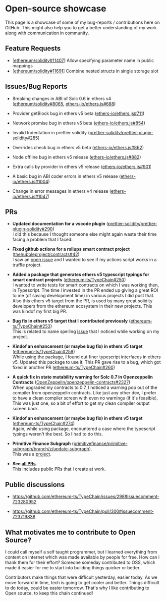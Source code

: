 # Open-source showcase

This page is a showcase of some of my bug-reports / contributions here on GitHub. This might also help you to get a better understanding of my work along with communication in community.

## Feature Requests

- [[ethereum/solidity#11407](https://github.com/ethereum/solidity/issues/11407)] Allow specifying parameter name in public mappings
- [[ethereum/solidity#11691](https://github.com/ethereum/solidity/issues/11691)] Combine nested structs in single storage slot


## Issues/Bug Reports

- Breaking changes in ABI of Solc 0.6 in ethers v4 ([ethereum/solidity#8065](https://github.com/ethereum/solidity/issues/8065), [ethers-io/ethers.js#688](https://github.com/ethers-io/ethers.js/issues/688))

- Provider getBlock bug in ethers v5 beta ([ethers-io/ethers.js#711](https://github.com/ethers-io/ethers.js/issues/711))

- Network promise bug in ethers v5 beta ([ethers-io/ethers.js#854](https://github.com/ethers-io/ethers.js/issues/854))

- Invalid Indentation in prettier solidity ([prettier-solidity/prettier-plugin-solidity#285](https://github.com/prettier-solidity/prettier-plugin-solidity/issues/285))

- Overrides check bug in ethers v5 beta ([ethers-io/ethers.js#862](https://github.com/ethers-io/ethers.js/issues/862))

- Node offline bug in ethers v5 release ([ethers-io/ethers.js#882](https://github.com/ethers-io/ethers.js/issues/882))

- Extra calls by provider in ethers v5 release ([ethers-io/ethers.js#901](https://github.com/ethers-io/ethers.js/issues/901))

- A basic bug in ABI coder errors in ethers v5 release ([ethers-io/ethers.js#1004](https://github.com/ethers-io/ethers.js/issues/1004))

- Change in error messages in ethers v4 release ([ethers-io/ethers.js#1047](https://github.com/ethers-io/ethers.js/issues/1047))

## PRs

- **Updated documentation for a vscode plugin** ([prettier-solidity/prettier-plugin-solidity#290](https://github.com/prettier-solidity/prettier-plugin-solidity/pull/290))
<br>I did this because I thought someone else might again waste their time facing a problem that I faced.

- **Fixed github actions for a rollups smart contract project** ([thehubbleproject/contracts#42](https://github.com/thehubbleproject/contracts/pull/42))
<br>I saw an [open issue](https://github.com/thehubbleproject/contracts/issues/35) and I wanted to see if my actions script works in a truffle project.

- **Added a package that generates ethers v5 typescript typings for smart contract projects** ([ethereum-ts/TypeChain#250](https://github.com/ethereum-ts/TypeChain/pull/250))
<br>I wanted to write tests for smart contracts on which I was working then, in Typescript. The time I invested in the PR ended up giving a great ROI to me (of saving development time) in various projects I did post that. Also this ethers v5 target from the PR, is used by many great solidity developers from the ethereum ecosystem in their new projects. This was kindof my first big PR.

- **Bug fix in ethers v5 target that I contributed previously** ([ethereum-ts/TypeChain#253](https://github.com/ethereum-ts/TypeChain/pull/253))
<br>This is related to name spelling [issue](https://github.com/ethers-io/ethers.js/issues/924) that I noticed while working on my project.

- **Kindof an enhancement (or maybe bug fix) in ethers v5 target** ([ethereum-ts/TypeChain#258](https://github.com/ethereum-ts/TypeChain/pull/258))
<br>While using the package, I found out finer typescript interfaces in ethers v5. Updated this package to use it. This PR gave rise to a bug, which got fixed in another PR ([ethereum-ts/TypeChain#260](https://github.com/ethereum-ts/TypeChain/pull/260))

- **A quick fix in state mutability warning for Solc 0.7 in Openzeppelin Contracts** ([OpenZeppelin/openzeppelin-contracts#2327](https://github.com/OpenZeppelin/openzeppelin-contracts/pull/2327))
<br>When upgraded my contracts to 0.7, I noticed a warning pop out of the compiler from openzeppelin contracts. Like just any other dev, I prefer to have a clean compiler screen with even no warnings (if it's feasible). This was just one, so a bit of effort to get my clean compiler output screen back.

- **Kindof an enhancement (or maybe bug fix) in ethers v5 target** ([ethereum-ts/TypeChain#274](https://github.com/ethereum-ts/TypeChain/pull/274))
<br>Again, while using package, encountered a case where the typescript typings weren't the best. So I had to do this.

- **Primitive Finance Subgraph** ([primitivefinance/primitive-subgraph/branch/z/update-subgraph](https://github.com/primitivefinance/primitive-subgraph/tree/z/update-subgraph)).
<br>This was a [project](https://github.com/primitivefinance/primitive-subgraph/projects/1).

- **See [all PRs](https://github.com/pulls?q=is%3Apr+author%3Azemse+archived%3Afalse+)**.
<br>This includes public PRs that I create at work.

## Public discussions

- https://github.com/ethereum-ts/TypeChain/issues/298#issuecomment-723280952

- https://github.com/ethereum-ts/TypeChain/pull/300#issuecomment-723719838

## What motivates me to contribute to Open Source?

I could call myself a self taught programmer, but I learned everything from content on internet
which was made available by people for free. How can I thank them for their effort? Someone someday
contributed to OSS, which made it easier for me to start into building things quicker or better. 

Contributors make things that were difficult yesterday, easier today. As we move forward in time, tech is 
going to get cooler and better. Things difficult to do today, could be easier tomorrow. That's why
I like contributing to Open source, to keep this chain continued!
